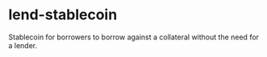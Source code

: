 # lend-stablecoin
Stablecoin for borrowers to borrow against a collateral without the need for a lender.
